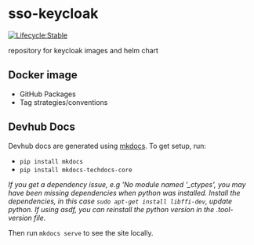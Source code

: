 # sso-keycloak

[![Lifecycle:Stable](https://img.shields.io/badge/Lifecycle-Stable-97ca00)](./)

repository for keycloak images and helm chart

## Docker image

- GitHub Packages
- Tag strategies/conventions

## Devhub Docs

Devhub docs are generated using [mkdocs](https://www.mkdocs.org/getting-started/). To get setup, run:
- `pip install mkdocs`
- `pip install mkdocs-techdocs-core`

_If you get a dependency issue, e.g 'No module named '\_ctypes', you may have been missing dependencies when python was installed. Install the dependencies, in this case `sudo apt-get install libffi-dev`, update python. If using asdf, you can reinstall the python version in the .tool-version file._

Then run `mkdocs serve` to see the site locally.